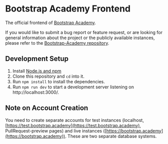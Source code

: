 # Bootstrap Academy Frontend
The official frontend of [Bootstrap Academy](https://bootstrap.academy/).

If you would like to submit a bug report or feature request, or are looking for general information about the project or the publicly available instances, please refer to the [Bootstrap-Academy repository](https://github.com/Bootstrap-Academy/Bootstrap-Academy).

## Development Setup
1. Install [Node.js and npm](https://nodejs.org/)
2. Clone this repository and `cd` into it.
3. Run `npm install` to install the dependencies.
4. Run `npm run dev` to start a development server listening on http://localhost:3000/.

## Note on Account Creation
You need to create separate accounts for test instances (localhost, [https://test.bootstrap.academy](https://test.bootstrap.academy), PullRequest-preview pages) and live instances ([https://bootstrap.academy](https://bootstrap.academy)). These are two separate database systems.
